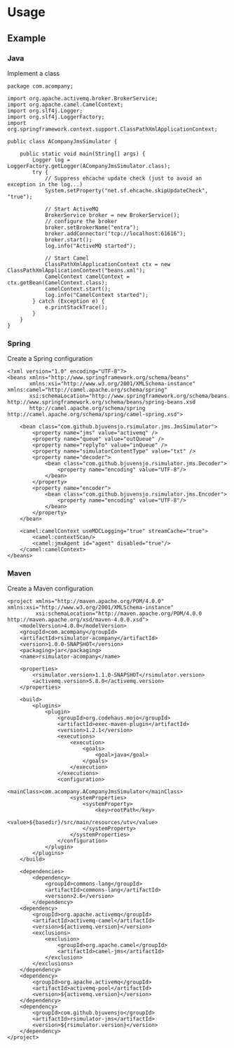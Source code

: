 # Usage

## Example

### Java

Implement a class

    package com.acompany;
    
    import org.apache.activemq.broker.BrokerService;
    import org.apache.camel.CamelContext;
    import org.slf4j.Logger;
    import org.slf4j.LoggerFactory;
    import org.springframework.context.support.ClassPathXmlApplicationContext;
    
    public class ACompanyJmsSimulator {
    
        public static void main(String[] args) {
            Logger log = LoggerFactory.getLogger(ACompanyJmsSimulator.class);
            try {
                // Suppress ehcache update check (just to avoid an exception in the log...)
                System.setProperty("net.sf.ehcache.skipUpdateCheck", "true");

                // Start ActiveMQ
                BrokerService broker = new BrokerService();
                // configure the broker
                broker.setBrokerName("entra");
                broker.addConnector("tcp://localhost:61616");
                broker.start();
                log.info("ActiveMQ started");
    
                // Start Camel
                ClassPathXmlApplicationContext ctx = new ClassPathXmlApplicationContext("beans.xml");
                CamelContext camelContext = ctx.getBean(CamelContext.class);
                camelContext.start();
                log.info("CamelContext started");
            } catch (Exception e) {
                e.printStackTrace();
            }
        }
    }

### Spring

Create a Spring configuration

    <?xml version="1.0" encoding="UTF-8"?>
    <beans xmlns="http://www.springframework.org/schema/beans"
           xmlns:xsi="http://www.w3.org/2001/XMLSchema-instance" xmlns:camel="http://camel.apache.org/schema/spring"
           xsi:schemaLocation="http://www.springframework.org/schema/beans http://www.springframework.org/schema/beans/spring-beans.xsd
           http://camel.apache.org/schema/spring http://camel.apache.org/schema/spring/camel-spring.xsd">

        <bean class="com.github.bjuvensjo.rsimulator.jms.JmsSimulator">
            <property name="jms" value="activemq" />
            <property name="queue" value="outQueue" />
            <property name="replyTo" value="inQueue" />
            <property name="simulatorContentType" value="txt" />
            <property name="decoder">
                <bean class="com.github.bjuvensjo.rsimulator.jms.Decoder">
                    <property name="encoding" value="UTF-8"/>
                </bean>
            </property>
            <property name="encoder">
                <bean class="com.github.bjuvensjo.rsimulator.jms.Encoder">
                    <property name="encoding" value="UTF-8"/>
                </bean>
            </property>
        </bean>

        <camel:camelContext useMDCLogging="true" streamCache="true">
            <camel:contextScan/>
            <camel:jmxAgent id="agent" disabled="true"/>
        </camel:camelContext>
    </beans>

### Maven

Create a Maven configuration

    <project xmlns="http://maven.apache.org/POM/4.0.0" xmlns:xsi="http://www.w3.org/2001/XMLSchema-instance"
             xsi:schemaLocation="http://maven.apache.org/POM/4.0.0 http://maven.apache.org/xsd/maven-4.0.0.xsd">
        <modelVersion>4.0.0</modelVersion>
        <groupId>com.acompany</groupId>
        <artifactId>rsimulator-acompany</artifactId>
        <version>1.0.0-SNAPSHOT</version>
        <packaging>jar</packaging>
        <name>rsimulator-acompany</name>
    
        <properties>
            <rsimulator.version>1.1.0-SNAPSHOT</rsimulator.version>
            <activemq.version>5.8.0</activemq.version>
        </properties>
    
        <build>
            <plugins>
                <plugin>
                    <groupId>org.codehaus.mojo</groupId>
                    <artifactId>exec-maven-plugin</artifactId>
                    <version>1.2.1</version>
                    <executions>
                        <execution>
                            <goals>
                                <goal>java</goal>
                            </goals>
                        </execution>
                    </executions>
                    <configuration>
                        <mainClass>com.acompany.ACompanyJmsSimulator</mainClass>
                        <systemProperties>
                            <systemProperty>
                                <key>rootPath</key>
                                <value>${basedir}/src/main/resources/utv</value>
                            </systemProperty>
                        </systemProperties>
                    </configuration>
                </plugin>
            </plugins>
        </build>
    
        <dependencies>
            <dependency>
                <groupId>commons-lang</groupId>
                <artifactId>commons-lang</artifactId>
                <version>2.6</version>
            </dependency>
        <dependency>
            <groupId>org.apache.activemq</groupId>
            <artifactId>activemq-camel</artifactId>
            <version>${activemq.version}</version>
            <exclusions>
                <exclusion>
                    <groupId>org.apache.camel</groupId>
                    <artifactId>camel-jms</artifactId>
                </exclusion>
            </exclusions>
        </dependency>
        <dependency>
            <groupId>org.apache.activemq</groupId>
            <artifactId>activemq-pool</artifactId>
            <version>${activemq.version}</version>
        </dependency>
        <dependency>
            <groupId>com.github.bjuvensjo</groupId>
            <artifactId>rsimulator-jms</artifactId>
            <version>${rsimulator.version}</version>
        </dependency>
    </project>
